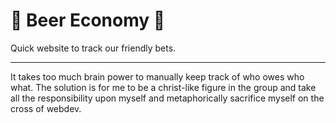 # 🍺 Beer Economy 💸

Quick website to track our friendly bets.

---

It takes too much brain power to manually keep track of who owes who what. The solution is for me to be a christ-like figure in the group and take all the responsibility upon myself and metaphorically sacrifice myself on the cross of webdev.
